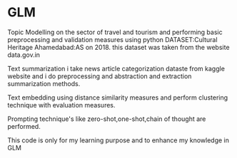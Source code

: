 # GLM
Topic Modelling on the sector of travel and tourism and performing basic preprocessing and validation measures using python
DATASET:Cultural Heritage Ahamedabad:AS on 2018. this dataset was taken from the website data.gov.in

Text summarization i take news article categorization dataste from kaggle website and i do preprocessing and abstraction and extraction summarization methods.

Text embedding using distance similarity measures and perform clustering technique with evaluation measures.

Prompting technique's like zero-shot,one-shot,chain of thought are performed.


This code is only for my learning purpose and to enhance my knowledge in GLM

